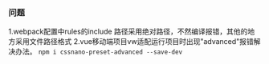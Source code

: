### 问题

1.webpack配置中rules的include 路径采用绝对路径，不然编译报错，其他的地方采用文件路径格式
2.vue移动端项目vw适配运行项目时出现"advanced"报错解决办法。 
	`npm i cssnano-preset-advanced --save-dev`
 